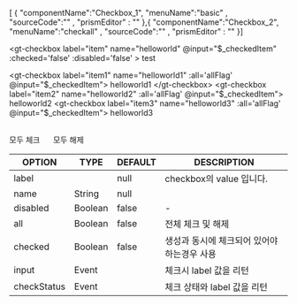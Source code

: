 <!--split:basic-->
[ { "componentName":"Checkbox_1", "menuName":"basic" , "sourceCode":"" , "prismEditor" : "" },{ "componentName":"Checkbox_2", "menuName":"checkall" , "sourceCode":"" , "prismEditor" : "" }]

<!--split:Checkbox_1:sourceCode-->

<gt-panel>
  <template #title>basic</template>
  <template #box>
    <gt-checkbox label="item" name="helloworld" @input="$_checkedItem" :checked='false' :disabled='false' > test </gt-checkbox>
  </template>
</gt-panel>

<!--split:Checkbox_1:prismEditor-->

<gt-checkbox label="item" name="helloworld" @input="$_checkedItem" :checked='false' :disabled='false' > test </gt-checkbox> 

<!--split:Checkbox_2:sourceCode-->

<gt-panel>
  <template #title>basic</template>
  <template #box>
    <gt-checkbox label="item1" name="helloworld1" :all='allFlag' @input="$_checkedItem"> helloworld1 </gt-checkbox>
    <gt-checkbox label="item2" name="helloworld2" :all='allFlag' @input="$_checkedItem"> helloworld2 </gt-checkbox>
    <gt-checkbox label="item3" name="helloworld3" :all='allFlag' @input="$_checkedItem"> helloworld3 </gt-checkbox>
    <div style="margin-top:30px">
      <gt-button indicator="danger"  @click="$_checkAll('A')" style="margin-right:20px">모두 체크</gt-button>
      <gt-button indicator="primary" @click="$_checkAll('N')">모두 해제</gt-button>
    </div>
  </template>
</gt-panel>

<!--split:Checkbox_2:prismEditor-->

<gt-checkbox label="item1" name="helloworld1" :all='allFlag' @input="$_checkedItem"> helloworld1 </gt-checkbox>
<gt-checkbox label="item2" name="helloworld2" :all='allFlag' @input="$_checkedItem"> helloworld2 </gt-checkbox>
<gt-checkbox label="item3" name="helloworld3" :all='allFlag' @input="$_checkedItem"> helloworld3 </gt-checkbox>
<div style="margin-top:30px">
  <gt-button indicator="danger"  @click="()=>{this.allFlag = 'A'}" style="margin-right:20px">모두 체크</gt-button>
  <gt-button indicator="primary" @click="()=>{this.allFlag = 'N'}">모두 해제</gt-button>
</div>

<!--split:props-->

| OPTION | TYPE | DEFAULT | DESCRIPTION |
|--|--|--|----| 
| label |  | null | checkbox의 value 입니다. |
| name | String | null | |
| disabled | Boolean | false | - |
| all | Boolean | false | 전체 체크 및 해제  |
| checked | Boolean | false | 생성과 동시에 체크되어 있어야 하는경우 사용  |
| input | Event |  | 체크시 label 값을 리턴  |
| checkStatus | Event |  | 체크 상태와 label 값을 리턴  |
